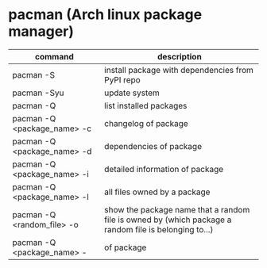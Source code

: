 # pacman (Arch linux package manager)
|command|description|
|-------|-----------|
|pacman -S|install package with dependencies from PyPI repo|
|pacman -Syu|update system|
|pacman -Q|list installed packages|
|pacman -Q &lt;package_name&gt; -c|changelog of package|
|pacman -Q &lt;package_name&gt; -d|dependencies of package|
|pacman -Q &lt;package_name&gt; -i|detailed information of package|
|pacman -Q &lt;package_name&gt; -l|all files owned by a package|
|pacman -Q &lt;random_file&gt; -o| show the package name that a random file is owned by (which package a random file is belonging to...)|
|pacman -Q &lt;package_name&gt; -| of package|
